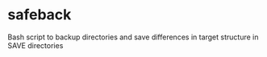 safeback
========

Bash script to backup directories and save differences in target structure in SAVE directories

